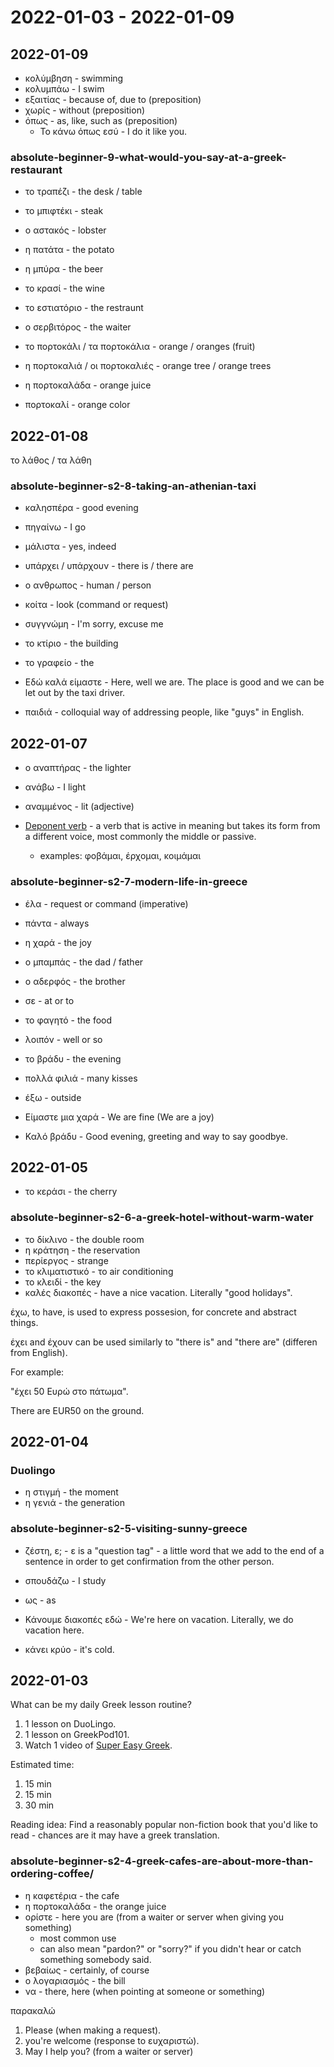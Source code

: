 # 2022-01-03 - 2022-01-09

## 2022-01-09

* κολύμβηση - swimming
* κολυμπάω - I swim
* εξαιτίας - because of, due to (preposition)
* χωρίς - without (preposition)
* όπως - as, like, such as (preposition)
  * Το κάνω όπως εσύ - I do it like you.

### absolute-beginner-9-what-would-you-say-at-a-greek-restaurant

* το τραπέζι - the desk / table
* το μπιφτέκι - steak
* ο αστακός - lobster
* η πατάτα - the potato
* η μπύρα - the beer
* το κρασί - the wine
* το εστιατόριο - the restraunt
* ο σερβιτόρος - the waiter

* το πορτοκάλι / τα πορτοκάλια - orange / oranges (fruit)
* η πορτοκαλιά / οι πορτοκαλιές - orange tree / orange trees
* η πορτοκαλάδα - orange juice
* πορτοκαλί - orange color

## 2022-01-08

το λάθος / τα λάθη

### absolute-beginner-s2-8-taking-an-athenian-taxi

* καλησπέρα - good evening
* πηγαίνω - I go
* μάλιστα - yes, indeed
* υπάρχει / υπάρχουν - there is / there are
* ο ανθρωπος - human / person
* κοίτα - look (command or request)
* συγγνώμη - I'm sorry, excuse me
* το κτίριο - the building
* το γραφείο - the

* Εδώ καλά είμαστε - Here, well we are. The place is good and we can be let out by the taxi driver.

* παιδιά - colloquial way of addressing people, like "guys" in English.


## 2022-01-07

* ο αναπτήρας - the lighter
* ανάβω - I light
* αναμμένος - lit (adjective)

* [Deponent verb](https://en.wikipedia.org/wiki/Deponent_verb) - a verb that is active in meaning but takes its form from a different voice, most commonly the middle or passive. 
  * examples: φοβάμαι, έρχομαι, κοιμάμαι

### absolute-beginner-s2-7-modern-life-in-greece

* έλα - request or command (imperative)
* πάντα - always
* η χαρά - the joy
* ο μπαμπάς - the dad / father
* ο αδερφός - the brother
* σε - at or to
* το φαγητό - the food
* λοιπόν - well or so
* το βράδυ - the evening
* πολλά φιλιά - many kisses
* έξω - outside

* Είμαστε μια χαρά - We are fine (We are a joy)
* Καλό βράδυ - Good evening, greeting and way to say goodbye.

## 2022-01-05

* το κεράσι - the cherry

### absolute-beginner-s2-6-a-greek-hotel-without-warm-water

* το δίκλινο - the double room
* η κράτηση - the reservation
* περίεργος - strange
* το κλιματιστικό - το air conditioning
* το κλειδί - the key
* καλές διακοπές - have a nice vacation. Literally "good holidays".

έχω, to have, is used to express possesion, for concrete and abstract things.

έχει and έχουν can be used similarly to "there is" and "there are" (differen from English).

For example:

"έχει 50 Ευρώ στο πάτωμα".

There are EUR50 on the ground.

## 2022-01-04

### Duolingo

* η στιγμή - the moment
* η γενιά - the generation

### absolute-beginner-s2-5-visiting-sunny-greece

* ζέστη, ε; - ε is a "question tag" - a little word that we add to the end of a sentence in order to get confirmation from the other person.

* σπουδάζω - I study
* ως - as

* Κάνουμε διακοπές εδώ - We're here on vacation. Literally, we do vacation here.
* κάνει κρύο - it's cold.


## 2022-01-03

What can be my daily Greek lesson routine?

1. 1 lesson on DuoLingo.
2. 1 lesson on GreekPod101.
3. Watch 1 video of [Super Easy Greek](https://www.youtube.com/watch?v=FtosLU-ycG4&list=PLA5UIoabheFNO4VVJO7qL5lu7kJofgu5s).

Estimated time:

1. 15 min
2. 15 min
3. 30 min

Reading idea: Find a reasonably popular non-fiction book that you'd like to read - chances are it may have a greek translation.


### absolute-beginner-s2-4-greek-cafes-are-about-more-than-ordering-coffee/

* η καφετέρια - the cafe
* η πορτοκαλάδα - the orange juice
* ορίστε - here you are (from a waiter or server when giving you something)
  * most common use
  * can also mean "pardon?" or "sorry?" if you didn't hear or catch something somebody said.
* βεβαίως - certainly, of course
* ο λογαριασμός - the bill
* να - there, here (when pointing at someone or something)

παρακαλώ

1. Please (when making a request).
2. you're welcome (response to ευχαριστώ).
3. May I help you? (from a waiter or server)
